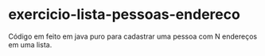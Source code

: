 # exercicio-lista-pessoas-endereco
Código em feito em java puro para cadastrar uma pessoa com N endereços em uma lista.
